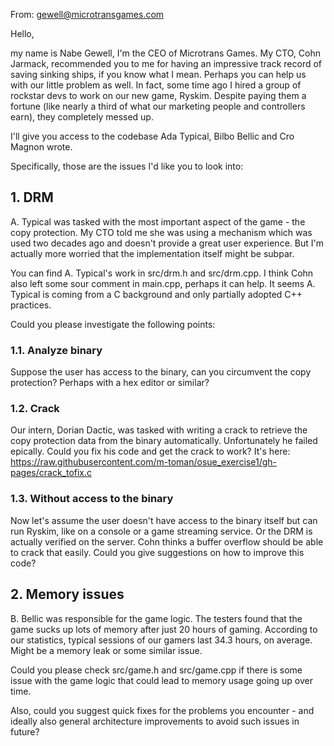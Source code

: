 From: gewell@microtransgames.com

Hello,

my name is Nabe Gewell, I'm the CEO of Microtrans Games. My CTO, Cohn Jarmack, recommended you to me for having an impressive track record of saving sinking ships, if you know what I mean. Perhaps you can help us with our little problem as well. In fact, some time ago I hired a group of rockstar devs to work on our new game, Ryskim. Despite paying them a fortune (like nearly a third of what our marketing people and controllers earn), they completely messed up. 

I'll give you access to the codebase Ada Typical, Bilbo Bellic and Cro Magnon wrote.

Specifically, those are the issues I'd like you to look into:

## 1. DRM
A. Typical was tasked with the most important aspect of the game - the copy protection. My CTO told me she was using a mechanism which was used two decades ago and doesn't provide a great user experience. But I'm actually more worried that the implementation itself might be subpar. 

You can find A. Typical's work in src/drm.h and src/drm.cpp. I think Cohn also left some sour comment in main.cpp, perhaps it can help. It seems A. Typical is coming from a C background and only partially adopted C++ practices.

Could you please investigate the following points:

### 1.1. Analyze binary

Suppose the user has access to the binary, can you circumvent the copy protection? Perhaps with a hex editor or similar?

### 1.2. Crack

Our intern, Dorian Dactic, was tasked with writing a crack to retrieve the copy protection data from the binary automatically. Unfortunately he failed epically.
Could you fix his code and get the crack to work?
It's here: https://raw.githubusercontent.com/m-toman/osue_exercise1/gh-pages/crack_tofix.c

### 1.3. Without access to the binary

Now let's assume the user doesn't have access to the binary itself but can run Ryskim, like on a console or a game streaming service. Or the DRM is actually verified on the server. Cohn thinks a buffer overflow should be able to crack that easily.
Could you give suggestions on how to improve this code?


## 2. Memory issues

B. Bellic was responsible for the game logic. The testers found that the game sucks up lots of memory after just 20 hours of gaming. According to our statistics, typical sessions of our gamers last 34.3 hours, on average.
Might be a memory leak or some similar issue.

Could you please check src/game.h and src/game.cpp if there is some issue with the game logic that could lead to memory usage going up over time.

Also, could you suggest quick fixes for the problems you encounter - and ideally also general architecture improvements to avoid such issues in future?
